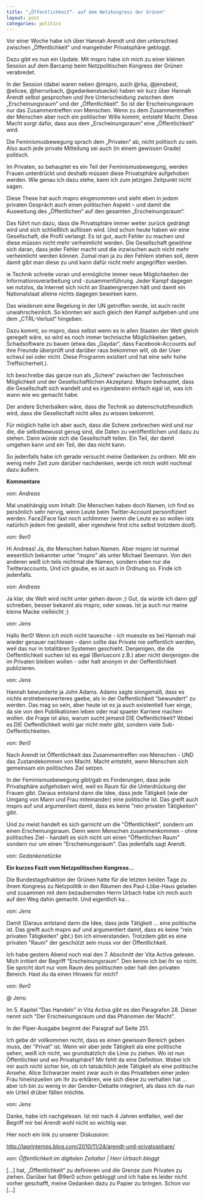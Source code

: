 ```yaml
---
title: "„Öffentlichkeit“- auf dem Netzkongress der Grünen"
layout: post
categories: politics
---
```

Vor einer Woche habe ich über Hannah Arendt und den unterschied zwischen „Öffentlichkeit“ und mangelnder Privatsphäre gebloggt.

Dazu gibt es nun ein Update. Mit mspro habe ich mich zu einer kleinen Session auf dem Barcamp beim Netzpolitischen Kongress der Grünen verabredet.

In der Session (dabei waren neben @mspro, auch @rka, @jensbest, @elicee, @herrurbach, @gedankenstuecke) haben wir kurz über Hannah Arendt selbst gesprochen und ihre Unterscheidung zwischen dem „Erscheinungsraum“ und der „Öffentlichkeit“. So ist der Erscheinungsraum nur das Zusammentreffen von Menschen. Wenn zu dem Zusammentreffen der Menschen aber noch ein politischer Wille kommt, entsteht Macht. Diese Macht sorgt dafür, dass aus dem „Erscheinungsraum“ eine „Öffentlichkeit“ wird.

Die Feminismusbewegung sprach dem „Privaten“ ab, nicht politisch zu sein. Also auch jede private Mitteilung sei auch (in einem gewissen Grade) politisch.

Im Privaten, so behauptet es ein Teil der Feminismusbewegung, werden Frauen unterdrückt und deshalb müssen diese Privatsphäre aufgehoben werden. Wie genau ich dazu stehe, kann ich zum jetzigen Zeitpunkt nicht sagen.

Diese These hat auch mspro eingenommen und sieht eben in _jedem_ privaten Gespräch auch einen politischen Aspekt – und damit die Ausweitung des „Öffentlichen“ auf den gesamten „Erscheinungsraum“.

Das führt nun dazu, dass die Privatsphäre immer weiter zurück gedrängt wird und sich schließlich auflösen wird. Und schon heute haben wir eine Gesellschaft, die Profil verlangt. Es ist gut, auch Fehler zu machen und diese müssen nicht mehr verheimlicht werden. Die Gesellschaft gewöhne sich daran, dass jeder Fehler macht und die inzwischen auch nicht mehr verheimlicht werden können. Zumal man ja zu den Fehlern stehen soll, denn damit gibt man diese zu und kann dafür nicht mehr angegriffen werden.

ie Technik schreite voran und ermögliche immer neue Möglichkeiten der Informationsverarbeitung und -zusammenführung. Jeder Kampf dagegen sei nutzlos, da Internet sich nicht an Staatengrenzen hält und damit ein Nationalstaat alleine nichts dagegen bewirken kann.

Das wiederum eine Regelung in der UN getroffen werde, ist auch recht unwahrscheinlich. So könnten wir auch gleich den Kampf aufgeben und uns dem „CTRL-Verlust“ hingeben.

Dazu kommt, so mspro, dass selbst wenn es in allen Staaten der Welt gleich geregelt wäre, so wird es noch immer technische Möglichkeiten geben, Schadsoftware zu bauen (etwa das „Gaydar“, dass Facebook-Accounts auf ihre Freunde überprüft und darüber raus bekommen will, ob der User schwul sei oder nicht. Diese Programm existiert und hat eine sehr hohe Treffsicherheit.).

Ich beschreibe das ganze nun als „Schere“ zwischen der Technischen Möglichkeit und der Gesellschaftlichen Akzeptanz. Mspro behauptet, dass die Gesellschaft sich wandelt und es irgendwann einfach egal ist, was ich wann wie wo gemacht habe.

Der andere Scherbalken wäre, dass die Technik so datenschutzfreundlich wird, dass die Gesellschaft nicht alles zu wissen bekommt.

Für möglich halte ich aber auch, dass die Schere zerbrechen wird und nur die, die selbstbewusst genug sind, die Daten zu veröffentlichen und dazu zu stehen. Dann würde sich die Gesellschaft teilen. Ein Teil, der damit umgehen kann und ein Teil, der das nicht kann.

So jedenfalls habe ich gerade versucht meine Gedanken zu ordnen. Mit ein wenig mehr Zeit zum darüber nachdenken, werde ich mich wohl nochmal dazu äußern.
		

__Kommentare__
			
_von: Andreas_
			
Mal unabhängig vom Inhalt: Die Menschen haben doch Namen, ich find es persönlich sehr nervig, wenn Leute beim Twitter-Account personifiziert werden. Face2Face fast noch schlimmer (wenn die Leute es so wollen ists natürlich jedem frei gestellt, aber irgendwie find ichs selbst trotzdem doof).

			
_von: 9er0_
			
Hi Andreas!
Ja, die Menschen haben Namen. Aber mspro ist nunmal wesentlich bekannter unter "mspro" als unter Michael Seemann.
Von den anderen weiß ich teils nichtmal die Namen, sondern eben nur die Twitteraccounts. Und ich glaube, es ist auch in Ordnung so. Finde ich jedenfalls.

			
_von: Andreas_
			
Ja klar, die Welt wird nicht unter gehen davon ;)
Gut, da würde ich dann ggf schreiben, besser bekannt als mspro, oder sowas.
Ist ja auch nur meine kleine Macke vielleicht ;)

			
_von: Jens_
			
Hallo 9er0!
Wenn ich mich nicht tauesche - ich muesste es bei Hannah mal wieder genauer nachlesen - dann sollte das Private nie oeffentlich werden, weil das nur in totalitären Systemen geschieht. Denjenigen, die die Oeffentlichkeit suchen ist es egal (Berlusconi z.B.) aber nicht denjenigen die im Privaten bleiben wollen - oder halt anonym in der Oeffentlichkeit publizieren.

			
_von: Jens_
			
Hannah bewunderte ja John Adams. Adams sagte sinngemäß, dass es nichts erstrebenswerteres gaebe, als in der Oeffentlichkeit "bewundert" zu werden. Das mag so sein, aber heute ist es ja auch existentiell fuer einge, da sie von den Publikationen leben oder mal spaeter Karriere machen wollen. die Frage ist also, warum sucht jemand DIE Oeffentlichkeit? Wobei es DIE Oeffentlichkeit wohl gar nicht mehr gibt, sondern viele Sub-Oeffentlichkeiten.

			
_von: 9er0_
			
Nach Arendt ist Öffentlichkeit  das Zusammentreffen von Menschen - UND das Zustandekommen von Macht. Macht entsteht, wenn Menschen sich gemeinsam ein politisches Ziel setzen.

In der Feminismusbewegung gibt/gab es Forderungen, dass jede Privatsphäre aufgehoben wird, weil es Raum für die Unterdrückung der Frauen gibt. Daraus entstand dann die Idee, dass jede Tätigkeit (wie der Umgang von Mann und Frau miteinander) eine politische ist. Das greift auch mspro auf und argumentiert damit, dass es keine "rein privaten Tätigkeiten" gibt.

Und zu meist handelt es sich garnicht um die "Öffentlichkeit", sondern um einen Erscheinungsraum. Denn wenn Menschen zusammenkommen - ohne politisches Ziel - handelt es sich nicht um einen "Öffentlichen Raum" sondern nur um einen "Erscheinungsraum". Das jedenfalls sagt Arendt.

			
_von: Gedankenstücke_
			
<strong>Ein kurzes Fazit vom Netzpolitischen Kongress...</strong>

Die Bundestagsfraktion der Grünen hatte für die letzten beiden Tage zu ihrem Kongress zu Netzpolitik in den Räumen des Paul-Löbe-Haus geladen und zusammen mit dem bezaubernden Herrn Urbach habe ich mich auch auf den Weg dahin gemacht. Und eigentlich ka...

			
_von: Jens_
			
Damit (Daraus entstand dann die Idee, dass jede Tätigkeit ... eine politische ist. Das greift auch mspro auf und argumentiert damit, dass es keine “rein privaten Tätigkeiten” gibt.) bin ich einverstanden. Trotzdem gibt es eine privaten "Raum" der geschützt sein muss vor der Öffentlichkeit.

Ich habe gestern Abend noch mal den 7. Abschnitt der Vita Activa gelesen. Mich irritiert der Begriff “Erscheinungsraum”. Den kenne ich bei ihr so nicht. Sie spricht dort nur vom Raum des politischen oder halt den privaten Bereich. Hast du da einen Hinweis für mich?

			
_von: 9er0_
			
@ Jens:

Im 5. Kapitel "Das Handeln" in Vita Activa gibt es den Paragrafen 28. Dieser nennt sich "Der Erscheinungsraum und das Phänomen der Macht".

In der Piper-Ausgabe beginnt der Paragraf auf Seite 251.

Ich gebe dir vollkommen recht, dass es einen gewissen Bereich geben muss, der "Privat" ist. Wenn wir aber jede Tätigkeit als eine politische sehen, weiß ich nicht, wo grundsätzlich die Linie zu ziehen. Wo ist nun Öffentlichkei und wo Privatsphäre? Mir fehlt da eine Definition.
Wobei ich mir auch nicht sicher bin, ob ich tatsächlich jede Tätigkeit als eine politische Ansehe. Alice Schwarzer meint zwar auch in das Privatleben einer jeden Frau hineinzueilen um ihr zu erklären, wie sich diese zu verhalten hat ... aber ich bin zu wenig in der Gender-Debatte integriert, als dass ich da nun ein Urteil drüber fällen möchte.

			
_von: Jens_
			
Danke, habe ich nachgelesen. Ist mir nach 4 Jahren entfallen, weil der Begriff mir bei Arendt wohl nicht so wichtig war.

Hier noch ein link zu unserer Diskussion: 

http://laprintemps.blog.com/2010/11/24/arendt-und-privatssphare/

			
_von: Öffentlichkeit im digitalen Zeitalter | Herr Urbach bloggt_
			
[...] hat, „Öffentlichkeit“ zu definieren und die Grenze zum Privaten zu ziehen. Darüber hat @9er0 schon gebloggt und ich habe es leider nicht vorher geschafft, meine Gedanken dazu zu Papier zu bringen. Schon vor [...] 

